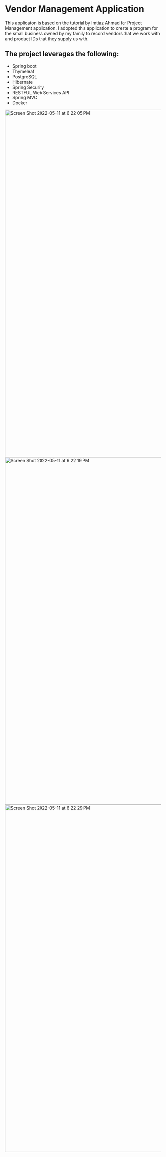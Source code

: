 # Vendor Management Application

This applicaton is based on the tutorial by Imtiaz Ahmad for Project Management application. 
I adopted this application to create a program for the small business owned by my family to record vendors that we work with and product IDs that they supply us with. 

## The project leverages the following:

- Spring boot
- Thymeleaf
- PostgreSQL
- Hibernate
- Spring Security
- RESTFUL Web Services API
- Spring MVC 
- Docker


<img width="1123" alt="Screen Shot 2022-05-11 at 6 22 05 PM" src="https://user-images.githubusercontent.com/6551250/167973216-a6ee0f1e-a38d-4627-910e-81d23b363746.png">
<img width="1123" alt="Screen Shot 2022-05-11 at 6 22 19 PM" src="https://user-images.githubusercontent.com/6551250/167973241-419a7c66-27da-41e2-9eaf-2e96ead558c7.png">
<img width="1123" alt="Screen Shot 2022-05-11 at 6 22 29 PM" src="https://user-images.githubusercontent.com/6551250/167973247-081cb9c6-0f72-4445-a283-154d899c0ea5.png">
